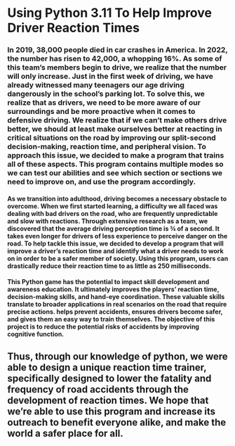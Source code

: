 # Using Python 3.11 To Help Improve Driver Reaction Times

### In 2019, 38,000 people died in car crashes in America. In 2022, the number has risen to 42,000, a whopping 16%. As some of this team’s members begin to drive, we realize that the number will only increase. Just in the first week of driving, we have already witnessed many teenagers our age driving dangerously in the school’s parking lot. To solve this, we realize that as drivers, we need to be more aware of our surroundings and be more proactive when it comes to defensive driving. We realize that if we can’t make others drive better, we should at least make ourselves better at reacting in critical situations on the road by improving our split-second decision-making, reaction time, and peripheral vision. To approach this issue, we decided to make a program that trains all of these aspects. This program contains multiple modes so we can test our abilities and see which section or sections we need to improve on, and use the program accordingly.

#### As we transition into adulthood, driving becomes a necessary obstacle to overcome. When we first started learning, a difficulty we all faced was dealing with bad drivers on the road, who are frequently unpredictable and slow with reactions. Through extensive research as a team, we discovered that the average driving perception time is ¾ of a second. It takes even longer for drivers of less experience to perceive danger on the road. To help tackle this issue, we decided to develop a program that will improve a driver’s reaction time and identify what a driver needs to work on in order to be a safer member of society. Using this program, users can drastically reduce their reaction time to as little as 250 milliseconds. 

#### This Python game has the potential to impact skill development and awareness education. It ultimately improves the players’ reaction time, decision-making skills, and hand-eye coordination. These valuable skills translate to broader applications in real scenarios on the road that require precise actions. helps prevent accidents, ensures drivers become safer, and gives them an easy way to train themselves. The objective of this project is to reduce the potential risks of accidents by improving cognitive function. 

## Thus, through our knowledge of python, we were able to design a unique reaction time trainer, specifically designed to lower the fatality and frequency of road accidents through the development of reaction times. We hope that we’re able to use this program and increase its outreach to benefit everyone alike, and make the world a safer place for all. 

